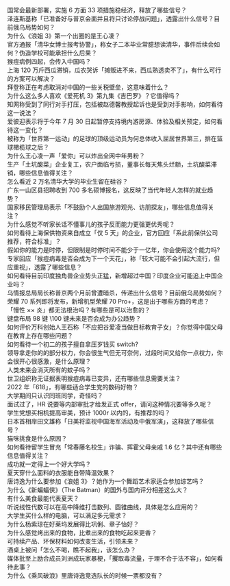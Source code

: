 国常会最新部署，实施 6 方面 33 项措施稳经济，释放了哪些信号？  
泽连斯基称「已准备好与普京会面并且将只讨论停战问题」，透露出什么信号？目前俄乌局势如何？  
为什么《浪姐 3》第一个出圈的是王心凌？  
官方通报「清华女博士报考协警」，称女子二本毕业常臆想读清华，事件后续会如何？伪造学校可能承担什么后果？  
猴痘病例四起，会传入中国吗？  
上海 120 万斤西瓜滞销，瓜农哭诉「摊贩进不来，西瓜熟透卖不了」，有什么可行的方案可以解决？  
拜登称正在考虑取消对中国的一些关税壁垒，这意味着什么？  
为什么这么多人喜欢《爱死机 3》第九集《吉巴罗》？它值得吗？  
知网称受到了同行对手打压，包括被赵德馨教授起诉也是受到对手影响，如何看待这一说法？  
爱彼迎表示将于今年 7 月 30 日起暂停支持境内游房源、体验及相关预定，如何看待这一变化？  
被称为「世界第一运动」的足球的顶级运动员为何总体收入屈居世界第三，排在篮球橄榄球之后？  
为什么王心凌一声「爱你」可以炸出全网中年男粉？  
生产「土坑酸菜」企业复工，农户面临亏损，董事长每天焦头烂额，土坑酸菜滞销，哪些信息值得关注？  
怎么看近 2 万名清华大学的毕业生留在硅谷？  
广东一山区县招聘收到 700 多名硕博报名，这反映了当代年轻人怎样的就业趋势？  
国家移民管理局表示「不鼓励个人出国旅游观光、访朋探友」，哪些信息值得关注？  
为什么感觉不听家长话不懂事儿的孩子反而能力更强更优秀呢？  
如何看待上海保供物资来自成立「仅 5 天」的企业，官方回应「系此前保供公司推荐，符合标准」？  
假如你的能力是时停，但限制是时停时间不能少于一亿年，你会使用这个能力吗?  
专家回应「猴痘病毒是否会成为下一个天花」，称「较大可能不会引起大流行，但应重视」，透露了哪些信息？  
如何看待目前印度独角兽企业势头正猛，新增超过中国？印度企业可能追上中国企业吗？  
乌情报总局局长称普京两个月前曾遭暗杀，传递出什么信号？目前俄乌局势如何？  
荣耀 70 系列即将发布，新增机型荣耀 70 Pro+，这是出于哪些方面的考虑？  
「慢性 ×× 炎」都无法根治吗？有哪些是可以治愈的？  
键盘布局 98 键 \100 键未来是否会成为办公趋势？  
如何评价万科创始人王石称「不应把谷爱凌当做目标教育子女」？你觉得中国父母在教育上存在哪些问题？  
如何看待一个初二的孩子擅自拿压岁钱买 switch?  
领导拿走你的的部分权力，你会很生气但无可奈何，过段时间又给你一点权力，你会很开心很感激，是什么原理？  
人类未来会消灭所有的蚊子吗？  
世卫组织称无证据表明猴痘病毒已变异，还有哪些信息需要关注？  
2022 年「618」，有哪些适合学生党的数码好物？  
大学期间只认识同班同学，奇怪吗？  
面试过了，HR 说要等内部审批才给发正式 offer，请问这种情况要等多久呢？  
学生党想买相机提高审美，预计 1000r 以内的，有推荐的吗？  
日本首相岸田文雄称「日美将监视中国海军活动及中俄军演」，这释放了哪些信号？  
猫咪挑食是什么原因？  
如何看待留学生冒充「常春藤名校生」诈骗、挥霍父母亲戚 1.6 亿？其中还有哪些信息值得关注？  
成功就一定得上一个好大学吗？  
夏天穿什么面料的衣服能自带降温效果？  
唐诗逸为什么要参加《浪姐 3》？她作为一个舞蹈艺术家适合参加综艺吗？  
为什么《新蝙蝠侠》（The Batman）的国外与国内评分相差这么大？  
有什么美食最能代表夏天？  
听说线性代数可以在高中降维打击数列、圆锥曲线，具体是怎么应用的？  
大学生买什么样的电脑，可以满足多元需求？  
为什么杨紫琼在好莱坞发展得比巩俐、章子怡好？  
为什么感觉烤出来的食物，比煮出来的食物吃起来更香？  
可持续产品、环保材料如何改变生活，引领未来？  
酒桌上被问「怎么不喝，瞧不起我」，该怎么办？  
媒体批至上励合成员刘洲成玩家暴梗，「攫取毒流量，于理不合于法不容」，如何看待此事？  
为什么《乘风破浪》里唐诗逸竞选队长的时候一票都没有？  
